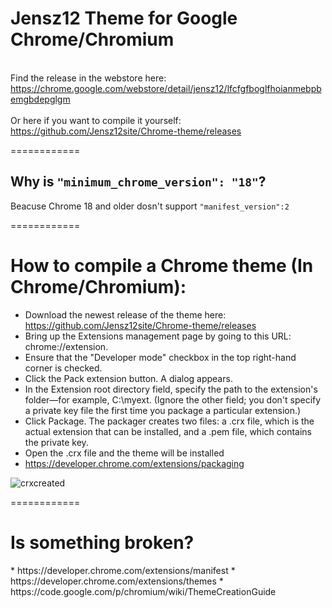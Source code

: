 Jensz12 Theme for Google Chrome/Chromium
============

<br>Find the release in the webstore here: https://chrome.google.com/webstore/detail/jensz12/lfcfgfboglfhoianmebpbemgbdepglgm</br>
<br>Or here if you want to compile it yourself: https://github.com/Jensz12site/Chrome-theme/releases</br>

============
<h2>Why is <code>"minimum_chrome_version": "18"</code>?</h2>
Beacuse Chrome 18 and older dosn't support <code>"manifest_version":2</code>

============

<h1>How to compile a Chrome theme (In Chrome/Chromium):</h1>

* Download the newest release of the theme here: https://github.com/Jensz12site/Chrome-theme/releases
* Bring up the Extensions management page by going to this URL:
chrome://extension.
* Ensure that the "Developer mode" checkbox in the top right-hand corner is checked.
* Click the Pack extension button. A dialog appears.
* In the Extension root directory field, specify the path to the extension's folder—for example, C:\myext. (Ignore the other field; you don't specify a private key file the first time you package a particular extension.)
* Click Package. The packager creates two files: a .crx file, which is the actual extension that can be installed, and a .pem file, which contains the private key.
* Open the .crx file and the theme will be installed
* https://developer.chrome.com/extensions/packaging

![crxcreated](https://developer.chrome.com/static/images/package-success.png)

============

<h1>Is something broken?</h1>
* https://developer.chrome.com/extensions/manifest
* https://developer.chrome.com/extensions/themes
* https://code.google.com/p/chromium/wiki/ThemeCreationGuide
